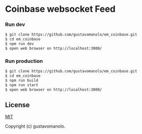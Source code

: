 # Coinbase websocket Feed

### Run dev
```sh
$ git clone https://github.com/gustavomanolo/em_coinbase.git
$ cd em_coinbase
$ npm run dev
$ open web browser on http://localhost:3000/
```

### Run production
```sh
$ git clone https://github.com/gustavomanolo/em_coinbase.git
$ cd em_coinbase
$ npm run build
$ npm run start
$ open web browser on http://localhost:3000/
```

## License

[MIT](http://opensource.org/licenses/MIT)

Copyright (c) gustavomanolo.